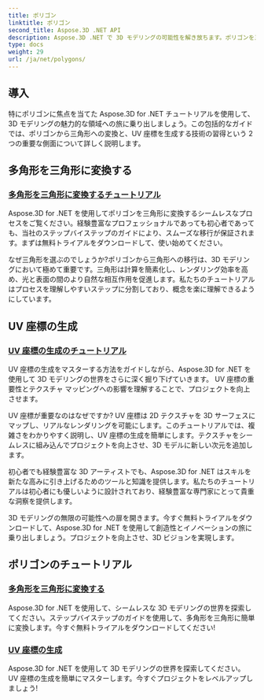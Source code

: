 ```yaml
---
title: ポリゴン
linktitle: ポリゴン
second_title: Aspose.3D .NET API
description: Aspose.3D .NET で 3D モデリングの可能性を解き放ちます。ポリゴンを三角形に変換する方法を学び、プロジェクトの標高を強化するための UV 座標の生成をマスターします。
type: docs
weight: 29
url: /ja/net/polygons/
---
```


## 導入

特にポリゴンに焦点を当てた Aspose.3D for .NET チュートリアルを使用して、3D モデリングの魅力的な領域への旅に乗り出しましょう。この包括的なガイドでは、ポリゴンから三角形への変換と、UV 座標を生成する技術の習得という 2 つの重要な側面について詳しく説明します。

## 多角形を三角形に変換する
### [多角形を三角形に変換するチュートリアル](./convert-polygons-to-triangles/)

Aspose.3D for .NET を使用してポリゴンを三角形に変換するシームレスなプロセスをご覧ください。経験豊富なプロフェッショナルであっても初心者であっても、当社のステップバイステップのガイドにより、スムーズな移行が保証されます。まずは無料トライアルをダウンロードして、使い始めてください。

なぜ三角形を選ぶのでしょうか?ポリゴンから三角形への移行は、3D モデリングにおいて極めて重要です。三角形は計算を簡素化し、レンダリング効率を高め、光と表面の間のより自然な相互作用を促進します。私たちのチュートリアルはプロセスを理解しやすいステップに分割しており、概念を楽に理解できるようにしています。

## UV 座標の生成
### [UV 座標の生成のチュートリアル](./generate-uv-coordinates/)

UV 座標の生成をマスターする方法をガイドしながら、Aspose.3D for .NET を使用して 3D モデリングの世界をさらに深く掘り下げていきます。 UV 座標の重要性とテクスチャ マッピングへの影響を理解することで、プロジェクトを向上させます。

UV 座標が重要なのはなぜですか? UV 座標は 2D テクスチャを 3D サーフェスにマップし、リアルなレンダリングを可能にします。このチュートリアルでは、複雑さをわかりやすく説明し、UV 座標の生成を簡単にします。テクスチャをシームレスに組み込んでプロジェクトを向上させ、3D モデルに新しい次元を追加します。

初心者でも経験豊富な 3D アーティストでも、Aspose.3D for .NET はスキルを新たな高みに引き上げるためのツールと知識を提供します。私たちのチュートリアルは初心者にも優しいように設計されており、経験豊富な専門家にとって貴重な洞察を提供します。

3D モデリングの無限の可能性への扉を開きます。今すぐ無料トライアルをダウンロードして、Aspose.3D for .NET を使用して創造性とイノベーションの旅に乗り出しましょう。プロジェクトを向上させ、3D ビジョンを実現します。
## ポリゴンのチュートリアル
### [多角形を三角形に変換する](./convert-polygons-to-triangles/)
Aspose.3D for .NET を使用して、シームレスな 3D モデリングの世界を探索してください。ステップバイステップのガイドを使用して、多角形を三角形に簡単に変換します。今すぐ無料トライアルをダウンロードしてください!
### [UV 座標の生成](./generate-uv-coordinates/)
Aspose.3D for .NET を使用して 3D モデリングの世界を探索してください。 UV 座標の生成を簡単にマスターします。今すぐプロジェクトをレベルアップしましょう!